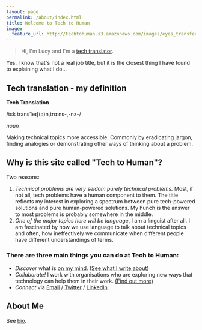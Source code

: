 ```yaml
---
layout: page
permalink: /about/index.html
title: Welcome to Tech to Human
image:
  feature_url: http://techtohuman.s3.amazonaws.com/images/eyes_transfer.jpg
---
```


<blockquote>Hi, I'm Lucy and I'm a <a href="#tech_translator">tech translator</a>.</blockquote> 

Yes, I know that's not a real job title, but it is the closest thing I have found to explaining what I do... 

<a name="tech_translator">

## Tech translation - my definition

<div class="well">

<p><strong>Tech Translation</strong></p>
<p>/tɛk transˈleɪʃ(ə)n,trɑːns-,-nz-/</p>
<p><em>noun</em></p>
<p>Making technical topics more accessible. Commonly by eradicating jargon, finding analogies or demonstrating other ways of thinking about a problem. </p>
</div>

## Why is this site called "Tech to Human"? 

Two reasons: 

1. *Technical problems are very seldom purely technical problems.* Most, if not all, tech problems have a human component to them. The title reflects my interest in exploring a spectrum between pure tech-powered solutions and pure human-powered solutions. My hunch is the answer to most problems is probably somewhere in the middle. 
2. *One of the major topics here will be language*, I am a linguist after all. I am fascinated by how we use language to talk about technical topics and often, how ineffectively we communicate when different people have different understandings of terms. 

### There are three main things you can do at Tech to Human: 

* *Discover* what is [on my mind](http://techtohuman.com/musings/). ([See what I write about](http://techtohuman.com/musings/#topics)) 
* *Collaborate!* I work with organisations who are exploring new ways that technology can help them in their work. [(Find out more)](/work_with_us)
* *Connect* via [Email](mailto:lucy@fedia.net) / [Twitter](https://twitter.com/lucyfedia) / [LinkedIn](http://uk.linkedin.com/in/lucyfedia). 


## About Me

See [bio](http://techtohuman.com/bio/).  




